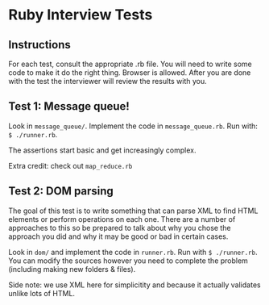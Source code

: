 # Ruby Interview Tests

## Instructions

For each test, consult the appropriate .rb file. You will need to write some code to make it do the right thing. Browser is allowed. After you are done with the test the interviewer will review the results with you.

## Test 1: Message queue!

Look in `message_queue/`. Implement the code in `message_queue.rb`. Run with: `$ ./runner.rb`.

The assertions start basic and get increasingly complex.

Extra credit: check out `map_reduce.rb`

## Test 2: DOM parsing

The goal of this test is to write something that can parse XML to find HTML elements or perform operations on each one. There are a number of approaches to this so be prepared to talk about why you chose the approach you did and why it may be good or bad in certain cases.

Look in `dom/` and implement the code in `runner.rb`. Run with `$ ./runner.rb`. You can modify the sources however you need to complete the problem (including making new folders & files).

Side note: we use XML here for simplicitity and because it actually validates unlike lots of HTML.
